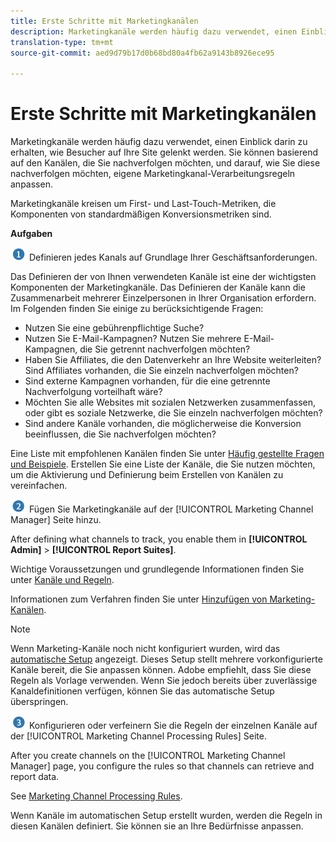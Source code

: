 ```yaml
---
title: Erste Schritte mit Marketingkanälen
description: Marketingkanäle werden häufig dazu verwendet, einen Einblick darin zu erhalten, wie Besucher auf Ihre Site gelenkt werden. Sie können basierend auf den Kanälen, die Sie nachverfolgen möchten, und darauf, wie Sie diese nachverfolgen möchten, eigene Marketingkanal-Verarbeitungsregeln anpassen.
translation-type: tm+mt
source-git-commit: aed9d79b17d0b68bd80a4fb62a9143b8926ece95

---
```



# Erste Schritte mit Marketingkanälen

Marketingkanäle werden häufig dazu verwendet, einen Einblick darin zu erhalten, wie Besucher auf Ihre Site gelenkt werden. Sie können basierend auf den Kanälen, die Sie nachverfolgen möchten, und darauf, wie Sie diese nachverfolgen möchten, eigene Marketingkanal-Verarbeitungsregeln anpassen.

Marketingkanäle kreisen um First- und Last-Touch-Metriken, die Komponenten von standardmäßigen Konversionsmetriken sind.

**Aufgaben**

![](assets/step1_icon.png) Definieren jedes Kanals auf Grundlage Ihrer Geschäftsanforderungen.

Das Definieren der von Ihnen verwendeten Kanäle ist eine der wichtigsten Komponenten der Marketingkanäle. Das Definieren der Kanäle kann die Zusammenarbeit mehrerer Einzelpersonen in Ihrer Organisation erfordern. Im Folgenden finden Sie einige zu berücksichtigende Fragen:

* Nutzen Sie eine gebührenpflichtige Suche?
* Nutzen Sie E-Mail-Kampagnen? Nutzen Sie mehrere E-Mail-Kampagnen, die Sie getrennt nachverfolgen möchten?
* Haben Sie Affiliates, die den Datenverkehr an Ihre Website weiterleiten? Sind Affiliates vorhanden, die Sie einzeln nachverfolgen möchten?
* Sind externe Kampagnen vorhanden, für die eine getrennte Nachverfolgung vorteilhaft wäre?
* Möchten Sie alle Websites mit sozialen Netzwerken zusammenfassen, oder gibt es soziale Netzwerke, die Sie einzeln nachverfolgen möchten?
* Sind andere Kanäle vorhanden, die möglicherweise die Konversion beeinflussen, die Sie nachverfolgen möchten?

Eine Liste mit empfohlenen Kanälen finden Sie unter [Häufig gestellte Fragen und Beispiele](/help/components/c-marketing-channels/mc-faq/c-faq.md). Erstellen Sie eine Liste der Kanäle, die Sie nutzen möchten, um die Aktivierung und Definierung beim Erstellen von Kanälen zu vereinfachen.

![](assets/step2_icon.png) Fügen Sie Marketingkanäle auf der [!UICONTROL Marketing Channel Manager] Seite hinzu.

After defining what channels to track, you enable them in **[!UICONTROL Admin]** > **[!UICONTROL Report Suites]**.

Wichtige Voraussetzungen und grundlegende Informationen finden Sie unter [Kanäle und Regeln](/help/components/c-marketing-channels/mark-channel-mgr/c-channels-rules.md).

Informationen zum Verfahren finden Sie unter [Hinzufügen von Marketing-Kanälen](/help/components/c-marketing-channels/mark-channel-mgr/c-channels.md).

>[!NOTE]
>
>Wenn Marketing-Kanäle noch nicht konfiguriert wurden, wird das [automatische Setup](/help/components/c-marketing-channels/getting-started/c-channel-autosetup.md) angezeigt. Dieses Setup stellt mehrere vorkonfigurierte Kanäle bereit, die Sie anpassen können. Adobe empfiehlt, dass Sie diese Regeln als Vorlage verwenden. Wenn Sie jedoch bereits über zuverlässige Kanaldefinitionen verfügen, können Sie das automatische Setup überspringen.

![](assets/step3_icon.png) Konfigurieren oder verfeinern Sie die Regeln der einzelnen Kanäle auf der [!UICONTROL Marketing Channel Processing Rules] Seite.

After you create channels on the [!UICONTROL Marketing Channel Manager] page, you configure the rules so that channels can retrieve and report data.

See [Marketing Channel Processing Rules](/help/components/c-marketing-channels/mc-proc-rules/c-rules.md).

Wenn Kanäle im automatischen Setup erstellt wurden, werden die Regeln in diesen Kanälen definiert. Sie können sie an Ihre Bedürfnisse anpassen.
